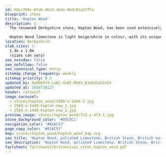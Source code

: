```yaml
---
id: 60cc7b0c-0fab-4bc5-ab2e-0bdc01a2fffa
blueprint: stone
title: 'Hopton Wood'
description: |-
  The renowned Derbyshire stone, Hopton Wood, has been used extensively on the floors of Chatsworth House, aka ‘The Palace of the Peak District’ (17th century) and The Houses of Parliament. It was laid in conjunction with a native black stone (which is no longer available) to create the first chequerboard floor in England.

  Hopton Wood limestone is light beige/white in colour, with its unique and beautiful characteristics brought to life when polished.
location: Derbyshire
slab_sizes: |-
  1.4m x 1.0m
  (sizes can vary)
seo_noindex: false
seo_nofollow: false
seo_canonical_type: entry
sitemap_change_frequency: weekly
sitemap_priority: 0.5
updated_by: 9a9b65fd-ca02-4a81-8501-83ab35a51e54
updated_at: 1684736127
header: carousel
image_carousel:
  - stones/hopton_wood/2560-x-1440-2.jpg
  - 2560-x-1440-hopton-new_1.jpg
  - 2560-x-1440-hopton-new_2.jpg
preview_image: stones/hopton_wood/723-x-473-1.jpg
stone_background_color: '#D5CDC1'
navigation_color: '#816C57'
page_copy_color: '#816C57'
map: stones/hopton_wood/hopton_wood_map.svg
seo_title: 'Hopton Wood, polished Limestone, British Stone, British marble'
seo_description: 'Hopton Wood, polished Limestone, British Stone, British marble, Britannicus Stone, The Shining Stones of Britain, British limestone, polished limestone'
factsheet: factsheets/britannicus_stone_hopton_wood.pdf
---
```

